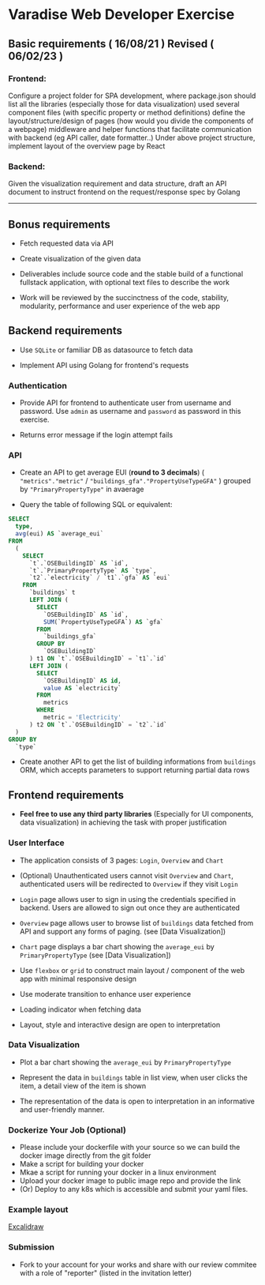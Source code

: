 # Varadise Web Developer Exercise

## Basic requirements ( 16/08/21 ) Revised ( 06/02/23 )

### Frontend:

Configure a project folder for SPA development, where 
package.json should list all the libraries (especially those for data visualization) used
several component files (with specific property or method definitions) define the layout/structure/design of pages (how would you divide the components of a webpage)
middleware and helper functions that facilitate communication with backend (eg API caller, date formatter..)
Under above project structure, implement layout of the overview page
by React

### Backend:

Given the visualization requirement and data structure, draft an API document to instruct frontend on the request/response spec
by Golang

---

## Bonus requirements


- Fetch requested data via API 

- Create visualization of the given data

- Deliverables include source code and the stable build of a functional fullstack application, with optional text files to describe the work 

- Work will be reviewed by the succinctness of the code, stability, modularity, performance and user experience of the web app


## Backend requirements

- Use `SQLite` or familiar DB as datasource to fetch data 

- Implement API using Golang for frontend's requests

### Authentication 

- Provide API for frontend to authenticate user from username and password. Use `admin` as username and `password` as password in this exercise.

- Returns error message if the login attempt fails

### API 

- Create an API to get average EUI (**round to 3 decimals**) ( `"metrics"."metric"` / `"buildings_gfa"."PropertyUseTypeGFA"` ) grouped by `"PrimaryPropertyType"` in avaerage

- Query the table of following SQL or equivalent:

``` sql
SELECT 
  type, 
  avg(eui) AS `average_eui` 
FROM 
  (
    SELECT 
      `t`.`OSEBuildingID` AS `id`, 
      `t`.`PrimaryPropertyType` AS `type`, 
      `t2`.`electricity` / `t1`.`gfa` AS `eui` 
    FROM 
      `buildings` t 
      LEFT JOIN (
        SELECT 
          `OSEBuildingID` AS `id`, 
          SUM(`PropertyUseTypeGFA`) AS `gfa` 
        FROM 
          `buildings_gfa` 
        GROUP BY
          `OSEBuildingID`
      ) t1 ON `t`.`OSEBuildingID` = `t1`.`id` 
      LEFT JOIN (
        SELECT 
          `OSEBuildingID` AS id, 
          value AS `electricity` 
        FROM 
          metrics 
        WHERE 
          metric = 'Electricity'
      ) t2 ON `t`.`OSEBuildingID` = `t2`.`id`
  ) 
GROUP BY
  `type`
```

- Create another API to get the list of building informations from `buildings` ORM, which accepts parameters to support returning partial data rows

## Frontend requirements

- **Feel free to use any third party libraries** (Especially for UI components, data visualization) in achieving the task with proper justification

### User Interface

- The application consists of 3 pages: `Login`, `Overview` and `Chart`

- (Optional) Unauthenticated users cannot visit `Overview` and `Chart`, authenticated users will be redirected to `Overview` if they visit `Login`

- `Login` page allows user to sign in using the credentials specified in backend. Users are allowed to sign out once they are authenticated

- `Overview` page allows user to browse list of `buildings` data fetched from API and support any forms of paging. (see [Data Visualization])

- `Chart` page displays a bar chart showing the `average_eui` by `PrimaryPropertyType` (see [Data Visualization])

-  Use `flexbox` or `grid` to construct main layout / component of the web app with minimal responsive design

-  Use moderate transition to enhance user experience

-  Loading indicator when fetching data 

-  Layout, style and interactive design are open to interpretation


###  Data Visualization

- Plot a bar chart showing the `average_eui` by `PrimaryPropertyType`

- Represent the data in `buildings` table in list view, when user clicks the item, a detail view of the item is shown

- The representation of the data is open to interpretation in an informative and user-friendly manner.


###  Dockerize Your Job (Optional)
- Please include your dockerfile with your source so we can build the docker image directly from the git folder
- Make a script for building your docker
- Mkae a script for running your docker in a linux environment
- Upload your docker image to public image repo and provide the link
- (Or) Deploy to any k8s which is accessible and submit your yaml files. 

### Example layout

[Excalidraw](https://excalidraw.com/#json=4852274673221632,a1urShHV547sm_foOMNpKg)

### Submission
- Fork to your account for your works and share with our review commitee with a role of "reporter" (listed in the invitation letter)

